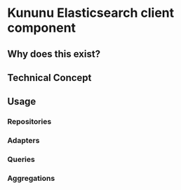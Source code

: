 # Kununu Elasticsearch client component

## Why does this exist?

## Technical Concept

## Usage

### Repositories

### Adapters

### Queries

### Aggregations
